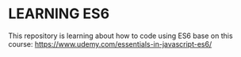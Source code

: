 # LEARNING ES6

This repository is learning about how to code using ES6 base on this course:
https://www.udemy.com/essentials-in-javascript-es6/
